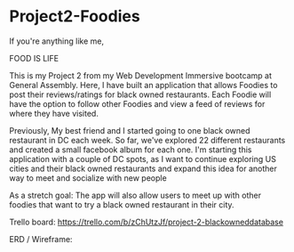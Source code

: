 # Project2-Foodies
If you're anything like me,

FOOD IS LIFE

This is my Project 2 from my Web Development Immersive bootcamp at General Assembly. Here, I have built an application that allows Foodies to post their reviews/ratings for black owned restaurants. Each Foodie will have the option to follow other Foodies and view a feed of reviews for where they have visited. 

Previously, My best friend and I started going to one black owned restaurant in DC each week. So far, we've explored 22 different restaurants and created a small facebook album for each one. I'm starting this application with a couple of DC spots, as I want to continue exploring US cities and their black owned restaurants and expand this idea for another way to meet and socialize with new people

As a stretch goal: The app will also allow users to meet up with other foodies that want to try a black owned restaurant in their city. 


Trello board: https://trello.com/b/zChUtzJf/project-2-blackowneddatabase


ERD / Wireframe:



